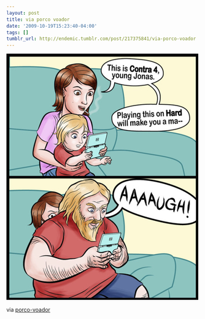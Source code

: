 ```yaml
---
layout: post
title: via porco voador
date: '2009-10-19T15:23:40-04:00'
tags: []
tumblr_url: http://endemic.tumblr.com/post/217375841/via-porco-voador
---
```

 ![](/tumblr_files/tumblr_krs0fsf3311qzn2jso1_500.jpg)  

via [porco-voador](http://porco-voador.tumblr.com/post/217374458/experience-is-relative-thus-art-is-relativ)

